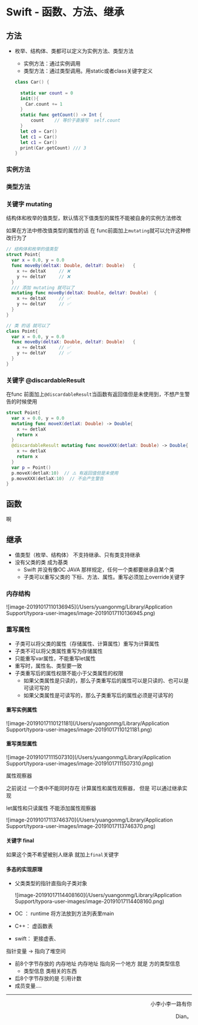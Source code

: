 # Swift - 函数、方法、继承



## 方法

- 枚举、结构体、类都可以定义为实例方法、类型方法

  - 实例方法：通过实例调用
  - 类型方法：通过类型调用。用static或者class关键字定义

  ```swift
  class Car() {
    
    static var count = 0
    init(){
      Car.count += 1
    }
    static func getCount() -> Int {
  	    count    // 等价于直接写  self.count 
    }
    let c0 = Car()
    let c1 = Car()
    let c1 = Car()
    print(Car.getCount) /// 3
  }
  ```

### 实例方法

### 类型方法

### 关键字 mutating

结构体和枚举的值类型，默认情况下值类型的属性不能被自身的实例方法修改

如果在方法中修改值类型的属性的话  在 func前面加上`mutating`就可以允许这种修改行为了

```swift
// 结构体和枚举的值类型
struct Point{
  var x = 0.0, y = 0.0
  func moveBy(deltaX: Double, deltaY: Double)	{
    x += deltaX     // ❌
    y += deltaY     // ❌
  }
  /// 添加 mutating 就可以了
  mutating func moveBy(deltaX: Double, deltaY: Double)	{
    x += deltaX     // ✅
    y += deltaY     // ✅
  }
}

// 类 的话 就可以了
class Point{
  var x = 0.0, y = 0.0
  func moveBy(deltaX: Double, deltaY: Double)	{
    x += deltaX     // ✅
    y += deltaY     // ✅
  }
}
```

### 关键字 @discardableResult

在func 前面加上`@discardableResult`当函数有返回值但是未使用到，不想产生警告的时候使用

```swift
struct Point{
  var x = 0.0, y = 0.0
  mutating func moveX(detlaX: Double) -> Double{
    x += detlaX
    return x
  }
  @discardableResult mutating func moveXXX(detlaX: Double) -> Double{
    x += detlaX
    return x
  }
  var p = Point()
  p.moveX(detlaX:10)  // ⚠️ 有返回值但是未使用 
  p.moveXXX(detlaX:10)  // 不会产生警告
}
```



## 函数

啊

## 继承

- 值类型（枚举、结构体） 不支持继承、只有类支持继承
- 没有父类的类 成为基类
  - Swift 并没有像OC JAVA 那样规定，任何一个类都要继承自某个类
  - 子类可以重写父类的 下标、方法、属性。重写必须加上override关键字

### 内存结构

![image-20191017110136945](/Users/yuangonmg/Library/Application Support/typora-user-images/image-20191017110136945.png)

### 重写属性

- 子类可以将父类的属性（存储属性、计算属性）重写为计算属性
- 子类不可以将父类属性重写为存储属性
- 只能重写var属性，不能重写let属性
- 重写时，属性名、类型要一致
- 子类重写后的属性权限不能小于父类属性的权限
  - 如果父类属性是只读的，那么子类重写后的属性可以是只读的、也可以是可读可写的
  - 如果父类属性是可读写的，那么子类重写后的属性必须是可读写的

#### 重写实例属性

![image-20191017110121181](/Users/yuangonmg/Library/Application Support/typora-user-images/image-20191017110121181.png)

#### 重写类型属性

![image-20191017111507310](/Users/yuangonmg/Library/Application Support/typora-user-images/image-20191017111507310.png)





属性观察器 

之前说过 一个类中不能同时存在 计算属性和属性观察器， 但是 可以通过继承实现

let属性和只读属性  不能添加属性观察器

![image-20191017113746370](/Users/yuangonmg/Library/Application Support/typora-user-images/image-20191017113746370.png)



#### 关键字 final

如果这个类不希望被别人继承 就加上`final`关键字



#### 多态的实现原理

- 父类类型的指针直指向子类对象

  ![image-20191017114408160](/Users/yuangonmg/Library/Application Support/typora-user-images/image-20191017114408160.png)

- OC ： runtime  将方法放到方法列表里main 
- C++： 虚函数表
- swift： 更接虚表、







指针变量 ->  指向了堆空间

- 前8个字节存放的 内存地址  内存地址 指向另一个地方  就是 方的类型信息
  - 类型信息  类相关的东西
- 后8个字节存放的是 引用计数
- 成员变量....

























------

<p align="right" color="orange">	小李小李一路有你</p><p align="right" color="orange">	Dian。</p>	
